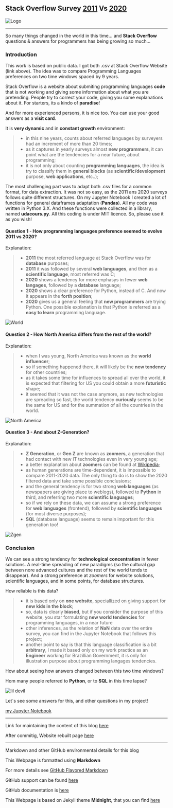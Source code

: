 ## Stack Overflow Survey [2011](https://stackoverflow.blog/2011/01/11/survey-says/?_ga=2.150969846.175672837.1626630581-112540995.1615731573) Vs [2020](https://insights.stackoverflow.com/survey/2020)

![Logo](./BlogLogo.png)

---

So many things changed in the world in this time... and **Stack Overflow** questions & answers for programmers has being growing so much...

### Introduction

This work is based on public data. I got both .csv at Stack Overflow Website (link above). The idea was to compare Programming Languages preferences on two time windows spaced by 9 years.

Stack Overflow is a website about submiting programming languages **code** that is not working and giving some information about what you are pretending. People try to correct your code, giving you some explanations about it. For starters, its a kindo of **paradise**!

And for more experienced persons, it is nice too. You can use your good answers as a **visit card**.

It is **very dynamic** and in **constant growth** environment: 

>- in this nine years, counts about referred languages by surveyers had an increment of more than 20 times; 
>- as it captures in yearly surveys almost **new programmers**, it can point what are the tendencies for a near future, about programming;
>- it is not only about counting **programming languages**, the idea is try to classify them in **general blocks** (as **scientific/development** purpose, **web applications**, etc..);

The most challenging part was to adapt both .csv files for a common format, for data extraction. It was not so easy, as the 2011 ans 2020 surveys follows quite different structures. On my Jupyter Notebook I created a lot of functions for general dataframes adaptation (**Pandas**). All my code was written in Python 3.X. And these functions were collected in a library, named **udacours.py**. All this coding is under MIT licence. So, please use it as you wish!

#### Question 1 - How programming languages preference seemed to evolve 2011 vs 2020?

Explanation:
>- **2011** the most referred language at Stack Overflow was for **database** purposes;
>- **2011** it was followed by several **web languages**, and then as a **scientific language**, most referred was C;
>- **2020** shows a tendency for more enphasys in fewer **web langages**, followed by a **database** language;
>- **2020** shows a clear preference for Python, instead of C. And now it appears in the **forth position**;
>- **2020** gives us a general feeling that **new programmers** are trying Python. One possible explanation is that Python is referred as a **easy to learn** programming language.   

![World](./WorldProgramming.png)

#### Question 2 - How North America differs from the rest of the world?

Explanation:
>- when I was young, North America was known as the **world influencer**; 
>- so if something happened there, it will likely be the **new tendency** for other countries;
>- as it takes some time for influences to spread all over the world, it is expected that filtering for US you could obtain a more **futuristic** shape;
>- it seemed that it was not the case anymore, as new technologies are spreading so fast, the world tendency **curiously** seems to be the same for US and for the summation of all the countries in the world.

![North America](./NorthAmerica.png)

#### Question 3 - And about Z-Generation?

Explanation:

>- **Z Generation**, or **Gen Z** are known as **zoomers**, a generation that had contact with new IT technologies even in very young age;
>- a better explanation about **zoomers** can be found at [Wikipedia](https://en.wikipedia.org/wiki/Generation_Z);
>- as human generations are time-dependent, it is impossible to compare 2011-2020 data. The only thing to do is to show the 2020 filtered data and take some possible conclusions;
>- and the general tendency is for two strong **web languages** (as newspapers are giving place to weblogs), followed to **Python** in third, and referring two more **scientific languages**;
>- so if we rely on these data, we can assume a strong preference for **web languages** (frontend), followed by **scientific languages** (for most diverse purposes);
>- **SQL** (database language) seems to remain important for this generation too! 

![Zgen](./ZGen.png)

### Conclusion

We can see a strong tendency for **technological concentration** in fewer solutions. A real-time spreading of new paradigms (so the cultural gap between nore advanced cultures and the rest of the world tends to disappear). And a strong preference at *zoomers* for website solutions, scientific languages, and in some points, for database structures.

How reliable is this data?

>- it is based only on **one website**, speciallized on giving support for **new kids in the block**;
>- so, data is clearly **biased**, but if you consider the purpose of this website, you star formulating **new world tendencies** for programming languages, in a near future
>- other inferences, as the relation of **NaN** data over the entire survey, you can find in the Jupyter Notebook that follows this project;
>- another point to say is that this language classification is a bit **arbitrary**, I made it based only on my work practice as an **Engineer** working for Brazillian Government, it is only for illustration purpose about programming langages tendencies.

How about seeing how answers changed between this two time windows?

Hom many people referred to **Python**, or to **SQL** in this time lapse?

![lil devil](./Lildev.png)

Let´s see some answers for this, and other questions in my project!

[my Jupyter Notebook](https://github.com/epasseto/UdacityFirstProject)

---

Link for maintaining the content of this blog [here](https://github.com/epasseto/First-Udacity-Datascience-Blog/edit/gh-pages/index.md)

After commitig, Website rebuilt page [here](https://jekyllrb.com/)

---

Markdown and other GitHub environmental details for this blog

This Webpage is formatted using **Markdown**

For more details see [GitHub Flavored Markdown](https://guides.github.com/features/mastering-markdown/)

GitHub support can be found [here](https://support.github.com/contact)

GitHub documentation is [here](https://docs.github.com/categories/github-pages-basics/)

This Webpage is based on Jekyll theme **Midnight**, that you can find [here](https://github.com/epasseto/First-Udacity-Datascience-Blog/settings/pages)
